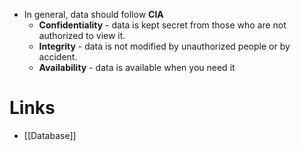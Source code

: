 * In general, data should follow **CIA**
	* **Confidentiality** - data is kept secret from those who are not authorized to view it.
	* **Integrity** - data is not modified by unauthorized people or by accident.
	* **Availability** - data is available when you need it 

# Links
* [[Database]]